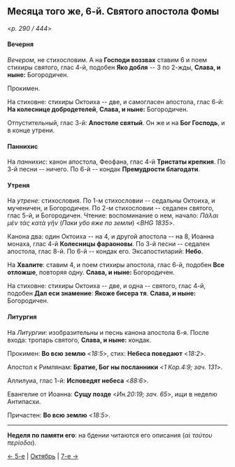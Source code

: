 
## Месяца того же, 6-й. Святого апостола Фомы  

<*p. 290 / 444*>

#### Вечерня

*Вечером*, не стихословим. А на **Господи воззвах** ставим 6 и поем стихиры святого, глас 4-й, 
подобен **Яко добля** -- 3 по 2-жды, **Слава, и ныне:** Богородичен. 

Прокимен.

На стиховне: стихиры Октоиха -- две, и самогласен апостола, глас 6-й: **На колеснице добродетелей**, 
**Слава, и ныне:** Богородичен.

Отпустительный, глас 3-й: **Апостоле святый**. 
Он же и на **Бог Господь**, и в конце утрени.

#### Паннихис

На *паннихис*: канон апостола, Феофана, глас 4-й **Тристаты крепкия**. 
По 3-й песни -- ничего. 
По 6-й -- кондак **Премудрости благодати**. 

#### Утреня

На *утрене*: стихословия. 
По 1-м стихословии -- седальны Октоиха, и мученичен, и Богородичен. 
По 2-м стихословии -- седален святого, глас 5-й, и Богородичен. 
Чтение: воспоминание о нем, начало: *Πάλαι μὲν τὰς κατὰ γῆν* (*Паки убо яже по земли*) <*BHG 1835*>. 

Канона два: один Октоиха -- на 4, и другой апостола -- на 8, Иоанна монаха, глас 4-й **Колесницы фараоновы**. 
По 3-й песни -- седален апостола, глас 8-й. 
По 6-й -- кондак его. 
Эксапостиларий: **Небо**.

На **Хвалите**: ставим 4, и поем стихиры апостола, глас 6-й, подобен **Все отложше**, повторяя одну.
**Слава, и ныне:** Богородичен. 

На стиховне: стихиры Октоиха -- две, и одна -- святого, глас 4-й, подобен **Дал еси знамение**: 
**Якоже бисера тя**. **Слава, и ныне:** Богородичен. 

#### Литургия

На *Литургии*: изобразительны и песнь канона апостола 6-я. 
После входа: тропарь святого, **Слава, и ныне:** кондак. 
 
Прокимен: **Во всю землю** <*18:5*>, стих: **Небеса поведают** <*18:2*>. 

Апостол к Римлянам: **Братие, Бог ны посланники** <*1 Кор.4:9; зач. 131*>. 

Аллилуиа, глас 1-й: **Исповедят небеса** <*88:6*>. 

Евангелие от Иоанна: **Сущу позде** <*Ин.20:19; зач. 65*>, ищи в неделю Антипасхи. 

Причастен: **Во всю землю** <*18:5*>. 

---

**Неделя по памяти его**: на бдении читаются его описания (*αἱ τούτου περίοδοι*).   

[← 5-е](10_05_EUR.ru.md) | [Октябрь](README.md#6-й) | [7-е →](10_07_EUR.ru.md)
